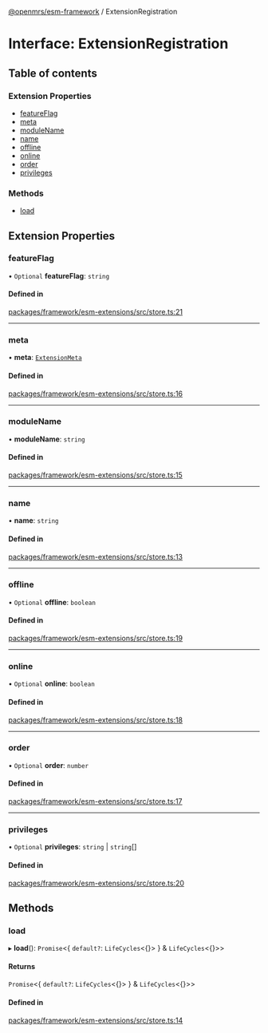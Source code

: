 [@openmrs/esm-framework](../API.md) / ExtensionRegistration

# Interface: ExtensionRegistration

## Table of contents

### Extension Properties

- [featureFlag](ExtensionRegistration.md#featureflag)
- [meta](ExtensionRegistration.md#meta)
- [moduleName](ExtensionRegistration.md#modulename)
- [name](ExtensionRegistration.md#name)
- [offline](ExtensionRegistration.md#offline)
- [online](ExtensionRegistration.md#online)
- [order](ExtensionRegistration.md#order)
- [privileges](ExtensionRegistration.md#privileges)

### Methods

- [load](ExtensionRegistration.md#load)

## Extension Properties

### featureFlag

• `Optional` **featureFlag**: `string`

#### Defined in

[packages/framework/esm-extensions/src/store.ts:21](https://github.com/kirwea/openmrs-esm-core/blob/main/packages/framework/esm-extensions/src/store.ts#L21)

___

### meta

• **meta**: [`ExtensionMeta`](ExtensionMeta.md)

#### Defined in

[packages/framework/esm-extensions/src/store.ts:16](https://github.com/kirwea/openmrs-esm-core/blob/main/packages/framework/esm-extensions/src/store.ts#L16)

___

### moduleName

• **moduleName**: `string`

#### Defined in

[packages/framework/esm-extensions/src/store.ts:15](https://github.com/kirwea/openmrs-esm-core/blob/main/packages/framework/esm-extensions/src/store.ts#L15)

___

### name

• **name**: `string`

#### Defined in

[packages/framework/esm-extensions/src/store.ts:13](https://github.com/kirwea/openmrs-esm-core/blob/main/packages/framework/esm-extensions/src/store.ts#L13)

___

### offline

• `Optional` **offline**: `boolean`

#### Defined in

[packages/framework/esm-extensions/src/store.ts:19](https://github.com/kirwea/openmrs-esm-core/blob/main/packages/framework/esm-extensions/src/store.ts#L19)

___

### online

• `Optional` **online**: `boolean`

#### Defined in

[packages/framework/esm-extensions/src/store.ts:18](https://github.com/kirwea/openmrs-esm-core/blob/main/packages/framework/esm-extensions/src/store.ts#L18)

___

### order

• `Optional` **order**: `number`

#### Defined in

[packages/framework/esm-extensions/src/store.ts:17](https://github.com/kirwea/openmrs-esm-core/blob/main/packages/framework/esm-extensions/src/store.ts#L17)

___

### privileges

• `Optional` **privileges**: `string` \| `string`[]

#### Defined in

[packages/framework/esm-extensions/src/store.ts:20](https://github.com/kirwea/openmrs-esm-core/blob/main/packages/framework/esm-extensions/src/store.ts#L20)

## Methods

### load

▸ **load**(): `Promise`<{ `default?`: `LifeCycles`<{}\>  } & `LifeCycles`<{}\>\>

#### Returns

`Promise`<{ `default?`: `LifeCycles`<{}\>  } & `LifeCycles`<{}\>\>

#### Defined in

[packages/framework/esm-extensions/src/store.ts:14](https://github.com/kirwea/openmrs-esm-core/blob/main/packages/framework/esm-extensions/src/store.ts#L14)
